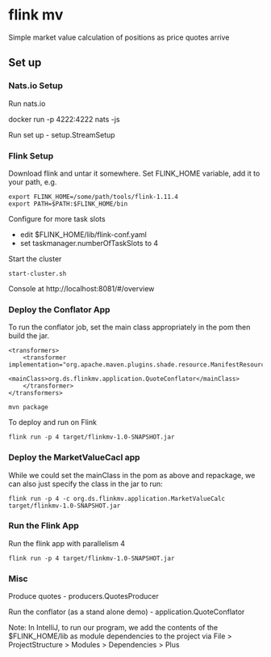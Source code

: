 # flink mv

Simple market value calculation of positions as price quotes arrive

## Set up

### Nats.io Setup

Run nats.io

docker run -p 4222:4222 nats -js

Run set up - setup.StreamSetup

### Flink Setup

Download flink and untar it somewhere. Set FLINK_HOME variable, add it to your path, e.g.

```
export FLINK_HOME=/some/path/tools/flink-1.11.4
export PATH=$PATH:$FLINK_HOME/bin
```

Configure for more task slots

* edit $FLINK_HOME/lib/flink-conf.yaml
* set taskmanager.numberOfTaskSlots to 4

Start the cluster

```
start-cluster.sh
```


Console at http://localhost:8081/#/overview



### Deploy the Conflator App

To run the conflator job, set the main class appropriately in the pom then build the jar.

```
<transformers>
    <transformer implementation="org.apache.maven.plugins.shade.resource.ManifestResourceTransformer">
        <mainClass>org.ds.flinkmv.application.QuoteConflator</mainClass>
    </transformer>
</transformers>
```

```
mvn package
```

To deploy and run on Flink

```
flink run -p 4 target/flinkmv-1.0-SNAPSHOT.jar
```

### Deploy the MarketValueCacl app

While we could set the mainClass in the pom as above and repackage, we can also just specify the class in the jar to run:

```
flink run -p 4 -c org.ds.flinkmv.application.MarketValueCalc target/flinkmv-1.0-SNAPSHOT.jar
```

### Run the Flink App

Run the flink app with parallelism 4

```
flink run -p 4 target/flinkmv-1.0-SNAPSHOT.jar
```

### Misc

Produce quotes - producers.QuotesProducer

Run the conflator (as a stand alone demo) - application.QuoteConflator


Note: In IntelliJ, to run our program, we add the contents of the 
$FLINK_HOME/lib as module dependencies to the project via 
File > ProjectStructure > Modules > Dependencies > Plus